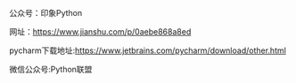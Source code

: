 公众号：印象Python

网址：https://www.jianshu.com/p/0aebe868a8ed

pycharm下载地址:https://www.jetbrains.com/pycharm/download/other.html

微信公众号:Python联盟
